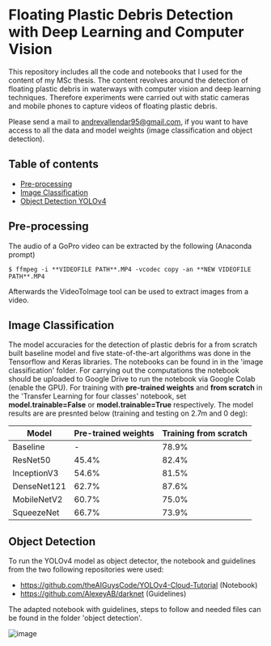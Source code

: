 # Floating Plastic Debris Detection with Deep Learning and Computer Vision
This repository includes all the code and notebooks that I used for the content of my MSc thesis. The content revolves around the detection of floating plastic debris in waterways with computer vision and deep learning techniques. Therefore experiments were carried out with static cameras and mobile phones to capture videos of floating plastic debris. 

Please send a mail to andrevallendar95@gmail.com, if you want to have access to all the data and model weights (image classification and object detection).

## Table of contents
* [Pre-processing](#Pre-processing)
* [Image Classification](#Image-Classification)
* [Object Detection YOLOv4](#Object-Detection)
	
## Pre-processing
The audio of a GoPro video can be extracted by the following (Anaconda prompt)

```
$ ffmpeg -i **VIDEOFILE PATH**.MP4 -vcodec copy -an **NEW VIDEOFILE PATH**.MP4
```
Afterwards the VideoToImage tool can be used to extract images from a video. 

## Image Classification
The model accuracies for the detection of plastic debris for a from scratch built baseline model and five state-of-the-art algorithms was done in the Tensorflow and Keras libraries. The notebooks can be found in in the 'image classification' folder. For carrying out the computations the notebook should be uploaded to Google Drive to run the notebook via Google Colab (enable the GPU). 
For training with **pre-trained weights** and **from scratch** in the 'Transfer Learning for four classes' notebook, set **model.trainable=False** or **model.trainable=True** respectively. 
The model results are are presnted below (training and testing on 2.7m and 0 deg):


| Model      | Pre-trained weights | Training from scratch |
| ---------- | ------------------- | -------------------   |
| Baseline   | 		-          |		78.9%      |
| ResNet50   | 		45.4%      |		82.4%	   |
| InceptionV3| 		54.6%      |		81.5%	   |
| DenseNet121| 		62.7%      |		87.6%      |
| MobileNetV2| 		60.7%      |		75.0%      |
| SqueezeNet | 		66.7%      |		73.9%      |

## Object Detection

To run the YOLOv4 model as object detector, the notebook and guidelines from the two following repositories were used:

* https://github.com/theAIGuysCode/YOLOv4-Cloud-Tutorial (Notebook)
* https://github.com/AlexeyAB/darknet (Guidelines)

The adapted notebook with guidelines, steps to follow and needed files can be found in the folder 'object detection'. 

![image](https://user-images.githubusercontent.com/85031780/120117964-4a3e9980-c190-11eb-906b-0631b72fd441.png)

